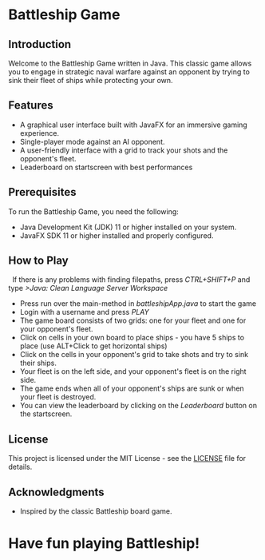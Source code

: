 # Battleship Game

## Introduction

Welcome to the Battleship Game written in Java. This classic game allows you to engage in strategic naval warfare against an opponent by trying to sink their fleet of ships while protecting your own.

## Features

- A graphical user interface built with JavaFX for an immersive gaming experience.
- Single-player mode against an AI opponent.
- A user-friendly interface with a grid to track your shots and the opponent's fleet.
- Leaderboard on startscreen with best performances

## Prerequisites

To run the Battleship Game, you need the following:

- Java Development Kit (JDK) 11 or higher installed on your system.
- JavaFX SDK 11 or higher installed and properly configured.

## How to Play

&nbsp; If there is any problems with finding filepaths, press *CTRL+SHIFT+P* and type *>Java: Clean Language Server Workspace*

- Press run over the main-method in *battleshipApp.java* to start the game
- Login with a username and press *PLAY*
- The game board consists of two grids: one for your fleet and one for your opponent's fleet.
- Click on cells in your own board to place ships - you have 5 ships to place (use ALT+Click to get horizontal ships)
- Click on the cells in your opponent's grid to take shots and try to sink their ships.
- Your fleet is on the left side, and your opponent's fleet is on the right side.
- The game ends when all of your opponent's ships are sunk or when your fleet is destroyed.
- You can view the leaderboard by clicking on the *Leaderboard* button on the startscreen.

## License

This project is licensed under the MIT License - see the [LICENSE](LICENSE) file for details.

## Acknowledgments

- Inspired by the classic Battleship board game.



# Have fun playing Battleship!

